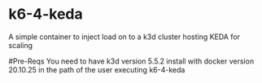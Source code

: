 # k6-4-keda
A simple container to inject load on to a k3d cluster hosting KEDA for scaling

#Pre-Reqs
You need to have k3d version 5.5.2 install with docker version 20.10.25 in the path of the user executing k6-4-keda


